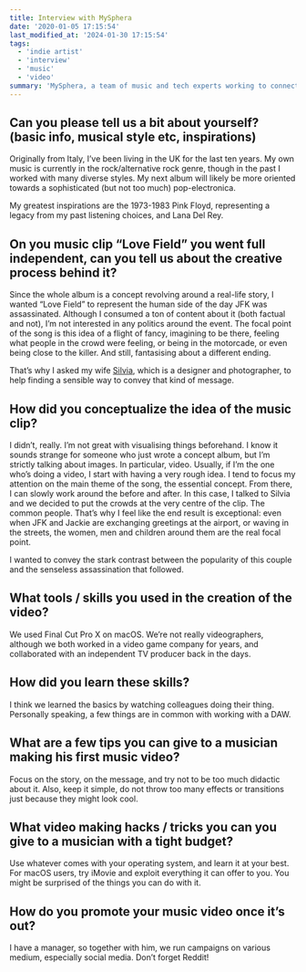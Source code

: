 ```yaml
---
title: Interview with MySphera
date: '2020-01-05 17:15:54'
last_modified_at: '2024-01-30 17:15:54'
tags:
  - 'indie artist'
  - 'interview'
  - 'music'
  - 'video'
summary: 'MySphera, a team of music and tech experts working to connect musicians to audiences, <a href="https://www.mysphera.co/post/the-independent-musician-guide-for-the-perfect-diy-music-video-in-2020">interviewed me</a> regarding the work behind some of the music videos I released.'
---
```

## Can you please tell us a bit about yourself? (basic info, musical style etc, inspirations)

Originally from Italy, I’ve been living in the UK for the last ten years. My own music is currently in the rock/alternative rock genre, though in the past I worked with many diverse styles. My next album will likely be more oriented towards a sophisticated (but not too much) pop-electronica.

My greatest inspirations are the 1973-1983 Pink Floyd, representing a legacy from my past listening choices, and Lana Del Rey.

## On you music clip “Love Field” you went full independent, can you tell us about the creative process behind it?

Since the whole album is a concept revolving around a real-life story, I wanted “Love Field” to represent the human side of the day JFK was assassinated. Although I consumed a ton of content about it (both factual and not), I’m not interested in any politics around the event. The focal point of the song is this idea of a flight of fancy, imagining to be there, feeling what people in the crowd were feeling, or being in the motorcade, or even being close to the killer. And still, fantasising about a different ending.

That’s why I asked my wife [Silvia](https://silviamaggidesign.com), which is a designer and photographer, to help finding a sensible way to convey that kind of message.

## How did you conceptualize the idea of the music clip?

I didn’t, really. I’m not great with visualising things beforehand. I know it sounds strange for someone who just wrote a concept album, but I’m strictly talking about images. In particular, video. Usually, if I’m the one who’s doing a video, I start with having a very rough idea. I tend to focus my attention on the main theme of the song, the essential concept. From there, I can slowly work around the before and after. In this case, I talked to Silvia and we decided to put the crowds at the very centre of the clip. The common people. That’s why I feel like the end result is exceptional: even when JFK and Jackie are exchanging greetings at the airport, or waving in the streets, the women, men and children around them are the real focal point.

I wanted to convey the stark contrast between the popularity of this couple and the senseless assassination that followed.

## What tools / skills you used in the creation of the video?

We used Final Cut Pro X on macOS. We’re not really videographers, although we both worked in a video game company for years, and collaborated with an independent TV producer back in the days.

## How did you learn these skills?

I think we learned the basics by watching colleagues doing their thing. Personally speaking, a few things are in common with working with a DAW.

## What are a few tips you can give to a musician making his first music video?

Focus on the story, on the message, and try not to be too much didactic about it. Also, keep it simple, do not throw too many effects or transitions just because they might look cool.

## What video making hacks / tricks you can you give to a musician with a tight budget?

Use whatever comes with your operating system, and learn it at your best. For macOS users, try iMovie and exploit everything it can offer to you. You might be surprised of the things you can do with it.

## How do you promote your music video once it’s out?

I have a manager, so together with him, we run campaigns on various medium, especially social media. Don’t forget Reddit!